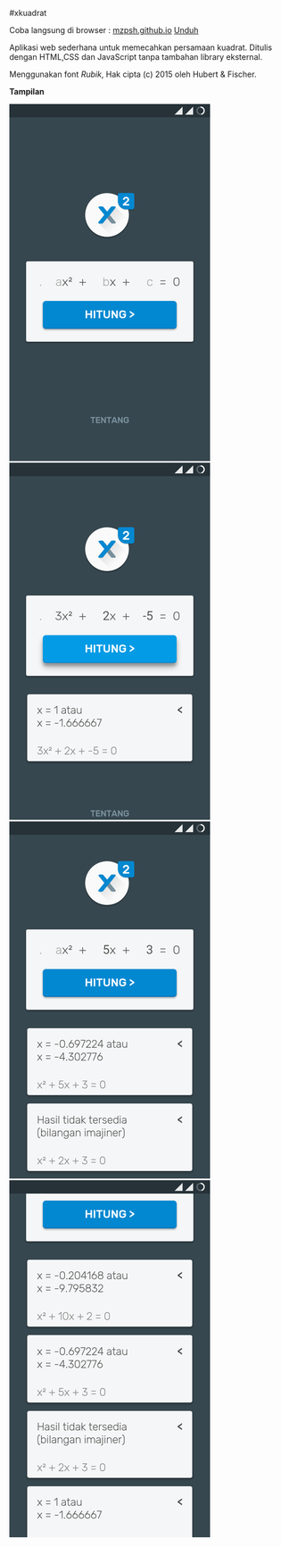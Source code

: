 
#xkuadrat

Coba langsung di browser : [mzpsh.github.io](https://mzpsh.github.io/xkuadrat)
[Unduh](https://github.com/mzpsh/xkuadrat/releases/tag/release)

Aplikasi web sederhana untuk memecahkan persamaan kuadrat.
Ditulis dengan HTML,CSS dan JavaScript tanpa tambahan library eksternal.
  
Menggunakan font *Rubik*, Hak cipta (c) 2015 oleh Hubert & Fischer.

**Tampilan**

![](screenshots/1.png)
![](screenshots/2.png)
![](screenshots/3.png)
![](screenshots/4.png)

